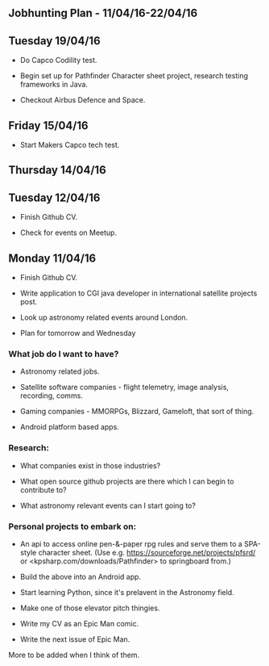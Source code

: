 ## Jobhunting Plan - 11/04/16-22/04/16

## Tuesday 19/04/16

* Do Capco Codility test.

* Begin set up for Pathfinder Character sheet project, research testing frameworks in Java.

* Checkout Airbus Defence and Space.

## Friday 15/04/16

* Start Makers Capco tech test.

## Thursday 14/04/16


## Tuesday 12/04/16

* Finish Github CV.

* Check for events on Meetup.

## Monday 11/04/16

* Finish Github CV.

* Write application to CGI java developer in international satellite projects post.

* Look up astronomy related events around London.


* Plan for tomorrow and Wednesday

### What job do I want to have?

* Astronomy related jobs.

* Satellite software companies - flight telemetry, image analysis, recording, comms.

* Gaming companies - MMORPGs, Blizzard, Gameloft, that sort of thing.

* Android platform based apps.

### Research:

* What companies exist in those industries?

* What open source github projects are there which I can begin to contribute to?

* What astronomy relevant events can I start going to?

### Personal projects to embark on:

* An api to access online pen-&-paper rpg rules and serve them to a SPA-style character sheet.  (Use e.g. <https://sourceforge.net/projects/pfsrd/> or <kpsharp.com/downloads/Pathfinder> to springboard from.)

* Build the above into an Android app.

* Start learning Python, since it's prelavent in the Astronomy field.

* Make one of those elevator pitch thingies.

* Write my CV as an Epic Man comic.

* Write the next issue of Epic Man.

More to be added when I think of them.